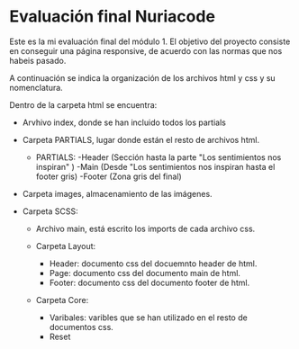 # Evaluación final Nuriacode

Este es la mi evaluación final del módulo 1. El objetivo del proyecto consiste en conseguir una página responsive, de acuerdo con las normas que nos habeis pasado.

A continuación se indica la organización de los archivos html y css y su nomenclatura.

Dentro de la carpeta html se encuentra:

- Arvhivo index, donde se han incluido todos los partials
- Carpeta PARTIALS, lugar donde están el resto de archivos html.
  - PARTIALS:
    -Header (Sección hasta la parte "Los sentimientos nos inspiran" )
    -Main (Desde "Los sentimientos nos inspiran hasta el footer gris)
    -Footer (Zona gris del final)
- Carpeta images, almacenamiento de las imágenes.

- Carpeta SCSS:

  - Archivo main, está escrito los imports de cada archivo css.
  - Carpeta Layout:

    - Header: documento css del docuemnto header de html.
    - Page: documento css del documento main de html.
    - Footer: documento css del documento footer de html.

  - Carpeta Core:
    - Varibales: varibles que se han utilizado en el resto de documentos css.
    - Reset
